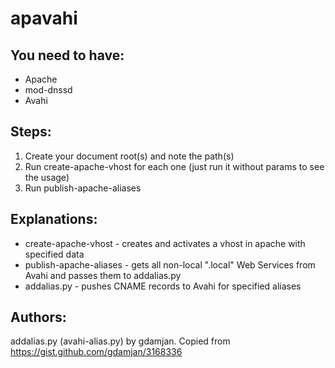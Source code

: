 apavahi
=======

You need to have:
---
- Apache
- mod-dnssd
- Avahi

Steps:
---
1.  Create your document root(s) and note the path(s)
2.  Run create-apache-vhost for each one (just run it without params to see the usage)
3.  Run publish-apache-aliases

Explanations:
---
- create-apache-vhost       - creates and activates a vhost in apache with specified data
- publish-apache-aliases    - gets all non-local ".local" Web Services from Avahi and passes them to addalias.py
- addalias.py               - pushes CNAME records to Avahi for specified aliases



Authors:
---
addalias.py (avahi-alias.py) by gdamjan. Copied from https://gist.github.com/gdamjan/3168336
